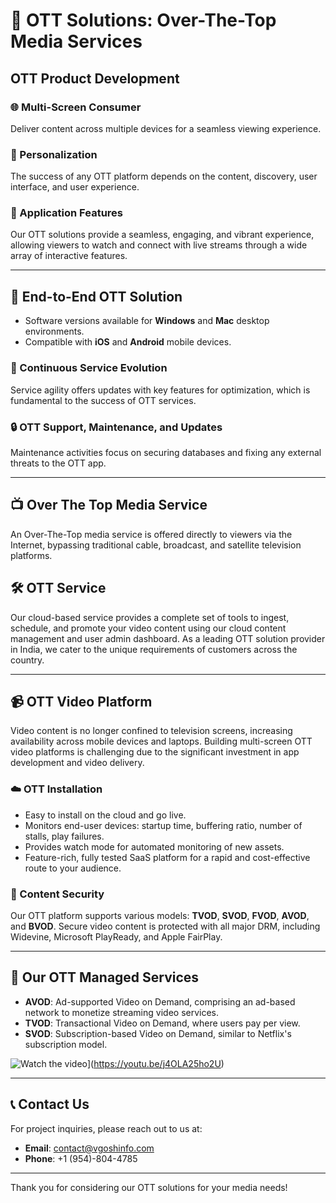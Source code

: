 # 🎥 OTT Solutions: Over-The-Top Media Services

## OTT Product Development

### 🌐 Multi-Screen Consumer
Deliver content across multiple devices for a seamless viewing experience.

### 🎯 Personalization
The success of any OTT platform depends on the content, discovery, user interface, and user experience.

### 🌟 Application Features
Our OTT solutions provide a seamless, engaging, and vibrant experience, allowing viewers to watch and connect with live streams through a wide array of interactive features.

---

## 🔧 End-to-End OTT Solution
- Software versions available for **Windows** and **Mac** desktop environments.
- Compatible with **iOS** and **Android** mobile devices.

### 🚀 Continuous Service Evolution
Service agility offers updates with key features for optimization, which is fundamental to the success of OTT services.

### 🔒 OTT Support, Maintenance, and Updates
Maintenance activities focus on securing databases and fixing any external threats to the OTT app.

---

## 📺 Over The Top Media Service
An Over-The-Top media service is offered directly to viewers via the Internet, bypassing traditional cable, broadcast, and satellite television platforms.

## 🛠️ OTT Service
Our cloud-based service provides a complete set of tools to ingest, schedule, and promote your video content using our cloud content management and user admin dashboard. As a leading OTT solution provider in India, we cater to the unique requirements of customers across the country.

---

## 📹 OTT Video Platform
Video content is no longer confined to television screens, increasing availability across mobile devices and laptops. Building multi-screen OTT video platforms is challenging due to the significant investment in app development and video delivery.

### ☁️ OTT Installation
- Easy to install on the cloud and go live.
- Monitors end-user devices: startup time, buffering ratio, number of stalls, play failures.
- Provides watch mode for automated monitoring of new assets.
- Feature-rich, fully tested SaaS platform for a rapid and cost-effective route to your audience.

### 🔑 Content Security
Our OTT platform supports various models: **TVOD**, **SVOD**, **FVOD**, **AVOD**, and **BVOD**. Secure video content is protected with all major DRM, including Widevine, Microsoft PlayReady, and Apple FairPlay.

---

## 💼 Our OTT Managed Services
- **AVOD**: Ad-supported Video on Demand, comprising an ad-based network to monetize streaming video services.
- **TVOD**: Transactional Video on Demand, where users pay per view.
- **SVOD**: Subscription-based Video on Demand, similar to Netflix's subscription model.
  
![Watch the video](https://img.youtube.com/vi/j4OLA25ho2U/0.jpg)](https://youtu.be/j4OLA25ho2U)

---

## 📞 Contact Us
For project inquiries, please reach out to us at:
- **Email**: [contact@vgoshinfo.com](mailto:contact@vgoshinfo.com)
- **Phone**: +1 (954)-804-4785

---

Thank you for considering our OTT solutions for your media needs!
